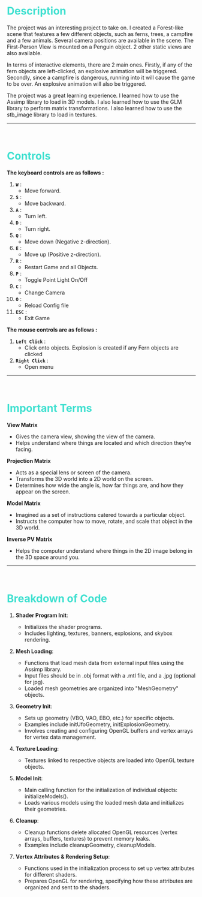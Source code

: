 # <span style="color:#40E0D0"> Description </span> 

The project was an interesting project to take on. I created a Forest-like scene that features a few different objects, such as ferns, trees, a campfire and a few animals. Several camera positions are available in the scene. The First-Person View is mounted on a Penguin object. 2 other static views are also available. 

In terms of interactive elements, there are 2 main ones. Firstly, if any of the fern objects are left-clicked, an explosive animation will be triggered. Secondly, since a campfire is dangerous, running into it will cause the game to be over. An explosive animation will also be triggered.

The project was a great learning experience. I learned how to use the Assimp library to load in 3D models. I also learned how to use the GLM library to perform matrix transformations. I also learned how to use the stb_image library to load in textures.

--- 
<br>

# <span style="color:#40E0D0"> Controls </span> 

**The keyboard controls are as follows :** <br>
1. **`W`** :
    - Move forward.
2. **`S`** :
    - Move backward.
3. **`A`** :
    - Turn left.
4. **`D`** :
    - Turn right.
5. **`Q`** :
    - Move down (Negative z-direction).
6. **`E`** :
    - Move up (Positive z-direction).
7. **`R`** :
    - Restart Game and all Objects.
8. **`P`** :
    - Toggle Point Light On/Off
9. **`C`** :
    - Change Camera 
8. **`O`** :
    - Reload Config file
11. **`ESC`** :
    - Exit Game

**The mouse controls are as follows :** <br>
1. **`Left Click`** :
    - Click onto objects. Explosion is created if any Fern objects are clicked
2. **`Right Click`** :
    - Open menu

--- 
<br>

# <span style="color:#40E0D0"> Important Terms </span>

**View Matrix**
- Gives the camera view, showing the view of the camera.
- Helps understand where things are located and which direction they're facing.

**Projection Matrix**
- Acts as a special lens or screen of the camera.
- Transforms the 3D world into a 2D world on the screen.
- Determines how wide the angle is, how far things are, and how they appear on the screen.

**Model Matrix**
- Imagined as a set of instructions catered towards a particular object.
- Instructs the computer how to move, rotate, and scale that object in the 3D world.

**Inverse PV Matrix**
- Helps the computer understand where things in the 2D image belong in the 3D space around you.

--- 
<br>

# <span style="color:#40E0D0"> Breakdown of Code </span>

1. **Shader Program Init**:
   - Initializes the shader programs.
   - Includes lighting, textures, banners, explosions, and skybox rendering.

2. **Mesh Loading**:
   - Functions that load mesh data from external input files using the Assimp library.
   - Input files should be in .obj format with a .mtl file, and a .jpg (optional for jpg).
   - Loaded mesh geometries are organized into "MeshGeometry" objects.

3. **Geometry Init**:
   - Sets up geometry (VBO, VAO, EBO, etc.) for specific objects.
   - Examples include initUfoGeometry, initExplosionGeometry.
   - Involves creating and configuring OpenGL buffers and vertex arrays for vertex data management.

4. **Texture Loading**:
   - Textures linked to respective objects are loaded into OpenGL texture objects.

5. **Model Init**:
   - Main calling function for the initialization of individual objects: initializeModels().
   - Loads various models using the loaded mesh data and initializes their geometries.

6. **Cleanup**:
   - Cleanup functions delete allocated OpenGL resources (vertex arrays, buffers, textures) to prevent memory leaks.
   - Examples include cleanupGeometry, cleanupModels.

7. **Vertex Attributes & Rendering Setup**:
   - Functions used in the initialization process to set up vertex attributes for different shaders.
   - Prepares OpenGL for rendering, specifying how these attributes are organized and sent to the shaders.
